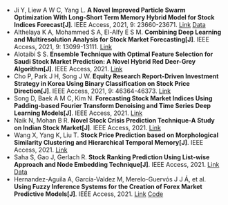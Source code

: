 * Ji Y, Liew A W C, Yang L. <b>A Novel Improved Particle Swarm Optimization With Long-Short Term Memory Hybrid Model for Stock Indices Forecast[J]</b>. IEEE Access, 2021, 9: 23660-23671. [Link](https://ieeexplore.ieee.org/abstract/document/9345681/) [Data](http://dx.doi.org/10.21227/vvr8-8g25)
* Althelaya K A, Mohammed S A, El-Alfy E S M. <b>Combining Deep Learning and Multiresolution Analysis for Stock Market Forecasting[J]</b>. IEEE Access, 2021, 9: 13099-13111. [Link](https://ieeexplore.ieee.org/abstract/document/9324831/)
* Alotaibi S S. <b>Ensemble Technique with Optimal Feature Selection for Saudi Stock Market Prediction: A Novel Hybrid Red Deer-Grey Algorithm[J]</b>. IEEE Access, 2021. [Link](https://ieeexplore.ieee.org/abstract/document/9405660/)
* Cho P, Park J H, Song J W. <b>Equity Research Report-Driven Investment Strategy in Korea Using Binary Classification on Stock Price Direction[J]</b>. IEEE Access, 2021, 9: 46364-46373. [Link](https://ieeexplore.ieee.org/abstract/document/9382307/)
* Song D, Baek A M C, Kim N. <b>Forecasting Stock Market Indices Using Padding-based Fourier Transform Denoising and Time Series Deep Learning Models[J]</b>. IEEE Access, 2021. [Link](https://ieeexplore.ieee.org/abstract/document/9446858/)
* Naik N, Mohan B R. <b>Novel Stock Crisis Prediction Technique-A Study on Indian Stock Market[J]</b>. IEEE Access, 2021. [Link](https://ieeexplore.ieee.org/abstract/document/9453777/)
* Wang X, Yang K, Liu T. <b>Stock Price Prediction based on Morphological Similarity Clustering and Hierarchical Temporal Memory[J]</b>. IEEE Access, 2021. [Link](https://ieeexplore.ieee.org/abstract/document/9420698/)
* Saha S, Gao J, Gerlach R. <b>Stock Ranking Prediction Using List-wise Approach and Node Embedding Technique[J]</b>. IEEE Access, 2021. [Link](https://ieeexplore.ieee.org/abstract/document/9461199/) [Data](https://github.com/fulifeng/Temporal_Relational)
* Hernandez-Aguila A, García-Valdez M, Merelo-Guervós J J Á, et al. <b>Using Fuzzy Inference Systems for the Creation of Forex Market Predictive Models[J]</b>. IEEE Access, 2021. [Link](https://ieeexplore.ieee.org/abstract/document/9424586/) [Code](https://bitbucket.org/overmind-group/workspace/projects/OT)